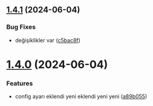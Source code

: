 ## [1.4.1](https://github.com/onursabanoglu/release/compare/v1.4.0...v1.4.1) (2024-06-04)


### Bug Fixes

* değişiklikler var ([c5bac8f](https://github.com/onursabanoglu/release/commit/c5bac8f2127d9b8ab8d691c16cdf8ac65f138e3e))

# [1.4.0](https://github.com/onursabanoglu/release/compare/v1.3.0...v1.4.0) (2024-06-04)


### Features

* config ayarı eklendi yeni eklendi yeni yeni ([a89b055](https://github.com/onursabanoglu/release/commit/a89b05539e1819b8130912188f3da7a27695d125))
